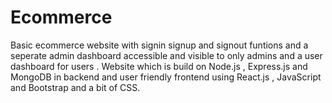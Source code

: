 # Ecommerce
Basic ecommerce website with signin signup and signout funtions and a seperate admin dashboard accessible and visible to only admins and a user dashboard for users . Website which is build on Node.js , Express.js and MongoDB in backend and user friendly frontend using React.js , JavaScript and Bootstrap and a bit of CSS.

